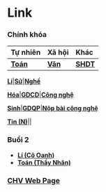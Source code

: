 # Link
### Chính khóa

Tự nhiên|Xã hội|Khác|
:-|:-|:-|
[**Toán**](https://meet.google.com/hzx-chqe-trx?pli=1&authuser=1)|[**Văn**](https://zoom.us/j/3629177765?pwd=ZUc2VFJhRENKM3JHcXZua2VtUHVxZz09)|[**SHDT**](https://zoom.us/j/2021355355?pwd=dU5QbDFoZzR3UjVxNVMvZTJBbHhQQT09)

[**Lí**](https://meet.google.com/zmt-ntbk-odg?pli=1&authuser=1)|[**Sử**](https://meet.google.com/sfj-omiu-vkb?pli=1&authuser=1)|[**Nghề**](https://zoom.us/j/6418239093?pwd=R2RwK1F3eWJjd1RhbktHOEtRWDdSdz09)

[**Hóa**](https://zoom.us/j/8157220370?pwd=SW1mSlAzMWZPSWxYa1huQ0hxZ2hsdz09)|[**GDCD**](https://meet.google.com/yry-gmyd-dya?pli=1&authuser=1)|[**Công nghệ**](https://meet.google.com/szi-dssf-hmv?pli=1&authuser=1)

[**Sinh**](https://zoom.us/j/9634945813?pwd=cWdGZWtXY1BWMXVqcnYwZVphVCtKUT09)|[**GDQP**](https://meet.google.com/mey-nxiz-jcm?pli=1&authuser=1)|[**Nộp bài công nghệ**](https://forms.gle/qMvqXjCbTZDSfgm89)

[**Tin (N)**](https://meet.google.com/jzh-nzaw-hzb)||

### Buổi 2
+ [**Lí (Cô Oanh)**](https://meet.google.com/xqj-fjru-ogx)
+ [**Toán (Thầy Nhân)**](https://zoom.us/j/9595909888?pwd=bHlOQTBVbytZR1QyY0VpYWpuVzlRQT09)

### [**CHV Web Page**](http://thptchv.edu.vn)
